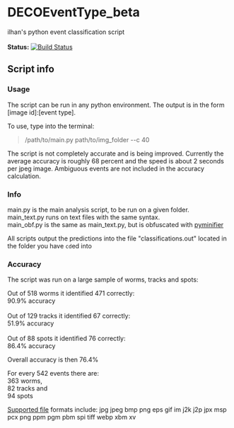 # DECOEventType_beta
ilhan's python event classification script<br><br>
**Status:** [![Build Status](https://travis-ci.org/ibok/DECOEventType_beta.svg)](https://travis-ci.org/ibok/DECOEventType_beta)
## Script info

### Usage

The script can be run in any python environment. The output is in the form [image id]:[event type].

To use, type into the terminal:
> /path/to/main.py path/to/img_folder --c 40

The script is not completely accurate and is being improved. Currently the average accuracy is roughly 68 percent and the speed is about 2 seconds per jpeg image. Ambiguous events are not included in the accuracy calculation.

### Info

main.py is the main analysis script, to be run on a given folder.<br>
main_text.py runs on text files with the same syntax.<br>
main_obf.py is the same as main_text.py, but is obfuscated with [pyminifier](https://github.com/liftoff/pyminifier)<br>

All scripts output the predictions into the file "classifications.out" located in the folder you have `cd`ed into

### Accuracy

The script was run on a large sample of worms, tracks and spots:

Out of 518 worms it identified 471 correctly:<br>
90.9% accuracy<br>
<br>
Out of 129 tracks it identified 67 correctly:<br>
51.9% accuracy<br>
<br>
Out of 88 spots it identified 76 correctly:<br>
86.4% accuracy<br>

Overall accuracy is then 76.4%

For every 542 events there are:<br>
363 worms,<br>
82 tracks and<br>
94 spots

[Supported file](http://pillow.readthedocs.org/en/latest/handbook/image-file-formats.html) formats include: jpg jpeg bmp png eps gif im j2k j2p jpx msp pcx png ppm pgm pbm spi tiff webp xbm xv

